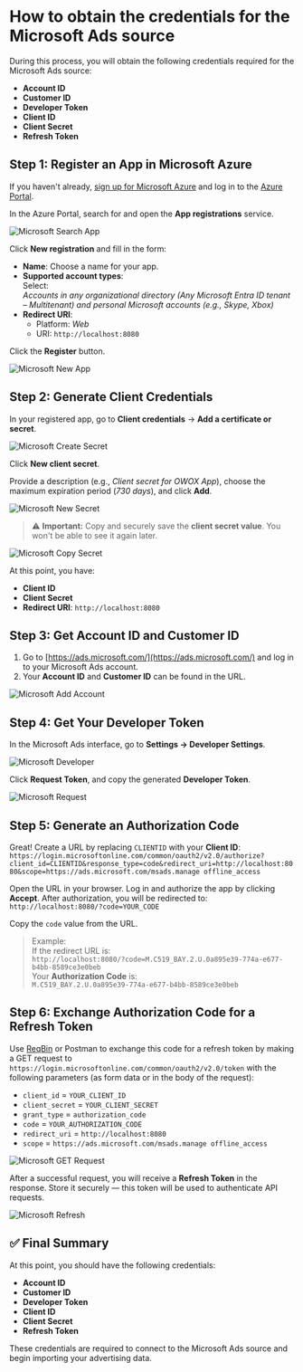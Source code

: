 # How to obtain the credentials for the Microsoft Ads source

During this process, you will obtain the following credentials required for the Microsoft Ads source:

- **Account ID**  
- **Customer ID**  
- **Developer Token**  
- **Client ID**  
- **Client Secret**  
- **Refresh Token**

## Step 1: Register an App in Microsoft Azure

If you haven't already, [sign up for Microsoft Azure](https://azure.microsoft.com/) and log in to the [Azure Portal](https://portal.azure.com/).

In the Azure Portal, search for and open the **App registrations** service.

![Microsoft Search App](res/microsoft_appsearch.png)

Click **New registration** and fill in the form:

- **Name**: Choose a name for your app.  
- **Supported account types**:  
  Select:  
  _Accounts in any organizational directory (Any Microsoft Entra ID tenant – Multitenant) and personal Microsoft accounts (e.g., Skype, Xbox)_
- **Redirect URI**:  
  - Platform: _Web_  
  - URI: `http://localhost:8080`
  
Click the **Register** button.

![Microsoft New App](res/microsoft_newapp.png)

## Step 2: Generate Client Credentials

In your registered app, go to **Client credentials** -> **Add a certificate or secret**.

![Microsoft Create Secret](res/microsoft_createsecret.png)

Click **New client secret**.

Provide a description (e.g., _Client secret for OWOX App_), choose the maximum expiration period (_730 days_), and click **Add**.

![Microsoft New Secret](res/microsoft_newsecret.png)

> ⚠️ **Important:** Copy and securely save the **client secret value**. You won't be able to see it again later.

![Microsoft Copy Secret](res/microsoft_copysecret.png)

At this point, you have:

- **Client ID**
- **Client Secret**
- **Redirect URI**: `http://localhost:8080`

## Step 3: Get Account ID and Customer ID

1. Go to [https://ads.microsoft.com/](https://ads.microsoft.com/) and log in to your Microsoft Ads account.  
2. Your **Account ID** and **Customer ID** can be found in the URL.

![Microsoft Add Account](res/microsoft_addaccount.png)

## Step 4: Get Your Developer Token

In the Microsoft Ads interface, go to **Settings → Developer Settings**.  

![Microsoft Developer](res/microsoft_developer.png)

Click **Request Token**, and copy the generated **Developer Token**.  

![Microsoft Request](res/microsoft_request.png)

## Step 5: Generate an Authorization Code

Great! Create a URL by replacing `CLIENTID` with your **Client ID**:
`https://login.microsoftonline.com/common/oauth2/v2.0/authorize?client_id=CLIENTID&response_type=code&redirect_uri=http://localhost:8080&scope=https://ads.microsoft.com/msads.manage offline_access`

Open the URL in your browser. Log in and authorize the app by clicking **Accept**. After authorization, you will be redirected to:  
`http://localhost:8080/?code=YOUR_CODE`  

Copy the `code` value from the URL.

> Example:  
> If the redirect URL is:  
> `http://localhost:8080/?code=M.C519_BAY.2.U.0a895e39-774a-e677-b4bb-8589ce3e0beb`  
>Your **Authorization Code** is:  
>`M.C519_BAY.2.U.0a895e39-774a-e677-b4bb-8589ce3e0beb`

## Step 6: Exchange Authorization Code for a Refresh Token

Use [ReqBin](https://reqbin.com/) or Postman to exchange this code for a refresh token by making a GET request to
`https://login.microsoftonline.com/common/oauth2/v2.0/token`
with the following parameters (as form data or in the body of the request):

- `client_id` = `YOUR_CLIENT_ID`  
- `client_secret` = `YOUR_CLIENT_SECRET`  
- `grant_type` = `authorization_code`  
- `code` = `YOUR_AUTHORIZATION_CODE`  
- `redirect_uri` = `http://localhost:8080`  
- `scope` = `https://ads.microsoft.com/msads.manage offline_access`

![Microsoft GET Request](res/microsoft_getrequest.png)

After a successful request, you will receive a **Refresh Token** in the response. Store it securely — this token will be used to authenticate API requests.

![Microsoft Refresh](res/microsoft_refresh.png)

## ✅ Final Summary

At this point, you should have the following credentials:

- **Account ID**  
- **Customer ID**  
- **Developer Token**  
- **Client ID**  
- **Client Secret**  
- **Refresh Token**

These credentials are required to connect to the Microsoft Ads source and begin importing your advertising data.
